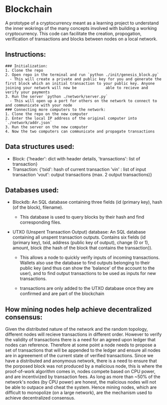 # Blockchain

A prototype of a cryptocurrency meant as a learning project to understand the inner wokrings of the many concepts involved with building a working cryptocurrency. This code can facilitate the creation, propogation, verification of transactions and blocks between nodes on a local network.

## Instructions:
    ### Initialization:
    1. Clone the repo
    2. Open repo in the terminal and run `python ./init/genesis_block.py`
      - This will create a private and public key for you and generate the first block which an initial transaction to your public key. Anyone joining your network will now be             able to recieve and verify your payments
    3. Run the server `python ./network/server.py`
      - This will open up a port for others on the network to connect to and communicate with your node
    ### Connecting more computers to the network:
    1. Clone the repo on the new computer
    2. Enter the local IP address of the original computer into `./network/addr.json`
    3. Run the server on the new computer
    4. Now the two computers can communicate and propagate transactions
  
## Data structures used:
  - Block: 
          {'header': dict with header details,
           'transactions': list of transaction}
  - Transaction:
          {'txid': hash of current transaction
           'vin' : list of input transaction
           'vout': output transactions (max. 2 output transactions)}
## Databases used:
  - Blockdb:
          An SQL database containing three fields (id (primary key), hash (of the block), filename). 
      - This database is used to query blocks by their hash and find corresponding files.
          
  - UTXO (Unspent Transaction Output) database:
           An SQL database containing all unspent transaction outputs.
           Contains six fields (id (primary key), txid, address (public key of output), change (0 or 1), amount, block (the hash of the block that contains the transaction)).
      - This allows a node to quickly verify inputs of incoming transactions. Wallets also use the database to find outputs belonging to their public key (and thus can show the            'balance' of the account to the user), and to find output transactions to be used as inputs for new transactions.
      
      - transactions are only added to the UTXO database once they are confirmed and are part of the blockchain





## How mining nodes help achieve decentralized consensus:
Given the distributed nature of the network and the random topology, different nodes will recieve transactions in different order. However to verify the validity of transactions there is a need for an agreed upon ledger that nodes can reference. Therefore at some point a node needs to propose a set of transactions that will be appended to the ledger and ensure all nodes are in agreeement of the current state of verified transactions. Since we have a distributed and anonymous network, there is a need to ensure that the porposed block was not produced by a malicious node, this is where the proof-of-work algorithm comes in, nodes compete based on CPU power, and are incentivized by transaction fees. As long as more than ~50% of the network's nodes (by CPU power) are honest, the malicious nodes will not be able to outpace and cheat the system. Hence mining nodes, which are difficult to monopolize (on a large network), are the mechanism used to achieve decentralized consensus.
